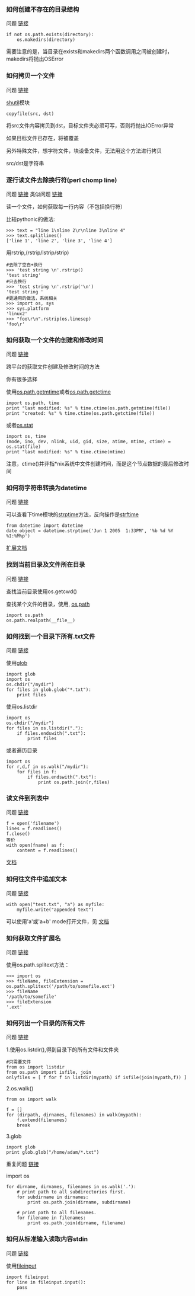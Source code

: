 
### 如何创建不存在的目录结构

问题 [链接](http://stackoverflow.com/questions/273192/python-best-way-to-create-directory-if-it-doesnt-exist-for-file-write)


    if not os.path.exists(directory):
        os.makedirs(directory)

需要注意的是，当目录在exists和makedirs两个函数调用之间被创建时，makedirs将抛出OSError

### 如何拷贝一个文件

问题 [链接](http://stackoverflow.com/questions/123198/how-do-i-copy-a-file-in-python)

[shutil](http://docs.python.org/2/library/shutil.html)模块

    copyfile(src, dst)

将src文件内容拷贝到dst，目标文件夹必须可写，否则将抛出IOError异常

如果目标文件已存在，将被覆盖

另外特殊文件，想字符文件，块设备文件，无法用这个方法进行拷贝

src/dst是字符串

### 逐行读文件去除换行符(perl chomp line)

问题 [链接](http://stackoverflow.com/questions/275018/how-can-i-remove-chomp-a-newline-in-python)
类似问题 [链接](http://stackoverflow.com/questions/761804/trimming-a-string-in-python)

读一个文件，如何获取每一行内容（不包括换行符）

比较pythonic的做法:

    >>> text = "line 1\nline 2\r\nline 3\nline 4"
    >>> text.splitlines()
    ['line 1', 'line 2', 'line 3', 'line 4']

用rstrip,(rstrip/lstrip/strip)

    #去除了空白+换行
    >>> 'test string \n'.rstrip()
    'test string'
    #只去换行
    >>> 'test string \n'.rstrip('\n')
    'test string '
    #更通用的做法，系统相关
    >>> import os, sys
    >>> sys.platform
    'linux2'
    >>> "foo\r\n".rstrip(os.linesep)
    'foo\r'

### 如何获取一个文件的创建和修改时间

问题 [链接](http://stackoverflow.com/questions/237079/how-to-get-file-creation-modification-date-times-in-python)

跨平台的获取文件创建及修改时间的方法

你有很多选择

使用[os.path.getmtime](http://docs.python.org/release/2.5.2/lib/module-os.path.html#l2h-2177)或者[os.path.getctime](http://docs.python.org/release/2.5.2/lib/module-os.path.html#l2h-2178)


    import os.path, time
    print "last modified: %s" % time.ctime(os.path.getmtime(file))
    print "created: %s" % time.ctime(os.path.getctime(file))

或者[os.stat](http://www.python.org/doc/2.5.2/lib/module-stat.html)

    import os, time
    (mode, ino, dev, nlink, uid, gid, size, atime, mtime, ctime) = os.stat(file)
    print "last modified: %s" % time.ctime(mtime)

注意，ctime()并非指*nix系统中文件创建时间，而是这个节点数据的最后修改时间

### 如何将字符串转换为datetime

问题 [链接](http://stackoverflow.com/questions/466345/converting-string-into-datetime)

可以查看下time模块的[strptime](http://docs.python.org/2/library/time.html#time.strptime)方法，反向操作是[strftime](http://docs.python.org/2/library/time.html#time.strftime)

    from datetime import datetime
    date_object = datetime.strptime('Jun 1 2005  1:33PM', '%b %d %Y %I:%M%p')

[扩展文档](http://docs.python.org/2/library/datetime.html#strftime-and-strptime-behavior)

### 找到当前目录及文件所在目录

问题 [链接](http://stackoverflow.com/questions/5137497/find-current-directory-and-files-directory)

查找当前目录使用os.getcwd()

查找某个文件的目录，使用, [os.path](http://docs.python.org/2/library/os.path.html)

    import os.path
    os.path.realpath(__file__)

### 如何找到一个目录下所有.txt文件

问题 [链接](http://stackoverflow.com/questions/3964681/find-all-files-in-directory-with-extension-txt-with-python)

使用[glob](http://docs.python.org/2/library/glob.html)

    import glob
    import os
    os.chdir("/mydir")
    for files in glob.glob("*.txt"):
        print files

使用os.listdir

    import os
    os.chdir("/mydir")
    for files in os.listdir("."):
        if files.endswith(".txt"):
            print files

或者遍历目录

    import os
    for r,d,f in os.walk("/mydir"):
        for files in f:
            if files.endswith(".txt"):
                print os.path.join(r,files)

### 读文件到列表中

问题 [链接](http://stackoverflow.com/questions/3277503/python-read-file-line-by-line-into-array)


    f = open('filename')
    lines = f.readlines()
    f.close()
    等价
    with open(fname) as f:
        content = f.readlines()

[文档](http://docs.python.org/2/tutorial/inputoutput.html#reading-and-writing-files)

### 如何往文件中追加文本

问题 [链接](http://stackoverflow.com/questions/4706499/how-do-you-append-to-file-in-python)

    with open("test.txt", "a") as myfile:
        myfile.write("appended text")

可以使用'a'或'a+b' mode打开文件，见 [文档](http://docs.python.org/2/library/functions.html#open)

### 如何获取文件扩展名

问题 [链接](http://stackoverflow.com/questions/541390/extracting-extension-from-filename-in-python)

使用os.path.splitext方法：

    >>> import os
    >>> fileName, fileExtension = os.path.splitext('/path/to/somefile.ext')
    >>> fileName
    '/path/to/somefile'
    >>> fileExtension
    '.ext'

### 如何列出一个目录的所有文件

问题 [链接](http://stackoverflow.com/questions/3207219/how-to-list-all-files-of-a-directory-in-python)

1.使用os.listdir(),得到目录下的所有文件和文件夹

    #只需要文件
    from os import listdir
    from os.path import isfile, join
    onlyfiles = [ f for f in listdir(mypath) if isfile(join(mypath,f)) ]

2.os.walk()

    from os import walk

    f = []
    for (dirpath, dirnames, filenames) in walk(mypath):
        f.extend(filenames)
        break

3.glob

    import glob
    print glob.glob("/home/adam/*.txt")

重复问题 [链接](http://stackoverflow.com/questions/120656/directory-listing-in-python)

import os

    for dirname, dirnames, filenames in os.walk('.'):
        # print path to all subdirectories first.
        for subdirname in dirnames:
            print os.path.join(dirname, subdirname)

        # print path to all filenames.
        for filename in filenames:
            print os.path.join(dirname, filename)

### 如何从标准输入读取内容stdin

问题 [链接](http://stackoverflow.com/questions/1450393/how-do-you-read-from-stdin-in-python)


使用[fileinput](http://docs.python.org/2/library/fileinput.html)

    import fileinput
    for line in fileinput.input():
        pass

